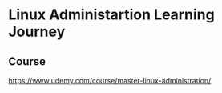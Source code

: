 # Linux Administartion Learning Journey

## Course
https://www.udemy.com/course/master-linux-administration/

